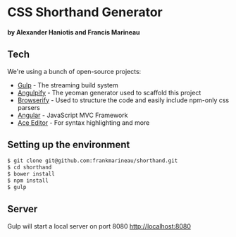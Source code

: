 # CSS Shorthand Generator
#### by Alexander Haniotis and Francis Marineau


## Tech

We're using a bunch of open-source projects:

* [Gulp](https://github.com/gulpjs/gulp/) - The streaming build system
* [Angulpify](https://github.com/jgoux/generator-angulpify) - The yeoman generator used to scaffold this project
* [Browserify](https://github.com/substack/node-browserify) - Used to structure the code and easily include npm-only css parsers
* [Angular](https://github.com/angular/angular.js) - JavaScript MVC Framework
* [Ace Editor](https://github.com/ajaxorg/ace) - For syntax highlighting and more


## Setting up the environment

```sh
$ git clone git@github.com:frankmarineau/shorthand.git
$ cd shorthand
$ bower install
$ npm install
$ gulp
```

## Server
Gulp will start a local server on port 8080 [http://localhost:8080](http://localhost:8080)